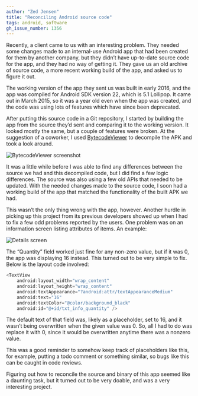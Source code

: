 ```yaml
---
author: "Zed Jensen"
title: "Reconciling Android source code"
tags: android, software
gh_issue_number: 1356
---
```


Recently, a client came to us with an interesting problem. They needed some changes made to an internal-use Android app that had been created for them by another company, but they didn’t have up-to-date source code for the app, and they had no way of getting it. They gave us an old archive of source code, a more recent working build of the app, and asked us to figure it out.

The working version of the app they sent us was built in early 2016, and the app was compiled for Android SDK version 22, which is 5.1 Lollipop. It came out in March 2015, so it was a year old even when the app was created, and the code was using lots of features which have since been deprecated.

After putting this source code in a Git repository, I started by building the app from the source they’d sent and comparing it to the working version. It looked mostly the same, but a couple of features were broken. At the suggestion of a coworker, I used [BytecodeViewer](https://github.com/Konloch/bytecode-viewer/releases) to decompile the APK and took a look around.

![BytecodeViewer screenshot](/blog/2017/12/19/android-reconciling-source/bytecode-viewer.jpg)

It was a little while before I was able to find any differences between the source we had and this decompiled code, but I did find a few logic differences. The source was also using a few old APIs that needed to be updated. With the needed changes made to the source code, I soon had a working build of the app that matched the functionality of the built APK we had.

This wasn’t the only thing wrong with the app, however. Another hurdle in picking up this project from its previous developers showed up when I had to fix a few odd problems reported by the users. One problem was on an information screen listing attributes of items. An example:

![Details screen](/blog/2017/12/19/android-reconciling-source/details.jpg)

The “Quantity” field worked just fine for any non-zero value, but if it was 0, the app was displaying 16 instead. This turned out to be very simple to fix. Below is the layout code involved:

```java
<TextView
    android:layout_width="wrap_content"
    android:layout_height="wrap_content"
    android:textAppearance="?android:attr/textAppearanceMedium"
    android:text="16"
    android:textColor="@color/background_black"
    android:id="@+id/txt_info_quantity" />
```

The default text of that field was, likely as a placeholder, set to 16, and it wasn’t being overwritten when the given value was 0. So, all I had to do was replace it with 0, since it would be overwritten anytime there was a nonzero value.

This was a good reminder to somehow keep track of placeholders like this, for example, putting a todo comment or something similar, so bugs like this can be caught in code reviews.

Figuring out how to reconcile the source and binary of this app seemed like a daunting task, but it turned out to be very doable, and was a very interesting project.
